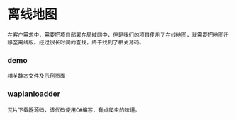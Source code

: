 # 离线地图
    在客户需求中，需要把项目部署在局域网中，但是我们的项目使用了在线地图，就需要把地图迁移至离线版。经过很长时间的查找，终于找到了相关源码。
    
### demo
    相关静态文件及示例页面
### wapianloadder
    瓦片下载器源码，该代码使用C#编写，有点爬虫的味道。
